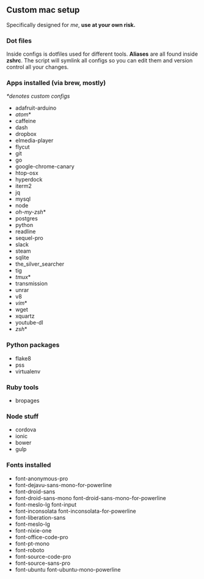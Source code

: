 ## Custom mac setup
Specifically designed for *me*, **use at your own risk.**

### Dot files
Inside configs is dotfiles used for different tools.  **Aliases** are all found
inside **zshrc**.  The script will symlink all configs so you can edit them and
version control all your changes.

### Apps installed (via brew, mostly)
_*denotes custom configs_
- adafruit-arduino
- *atom**
- caffeine
- dash
- dropbox
- elmedia-player
- flycut
- git
- go
- google-chrome-canary
- htop-osx
- hyperdock
- iterm2
- jq
- mysql
- node
- *oh-my-zsh**
- postgres
- python
- readline
- sequel-pro
- slack
- steam
- sqlite
- the_silver_searcher
- tig
- *tmux**
- transmission
- unrar
- v8
- *vim**
- wget
- xquartz
- youtube-dl
- *zsh**

### Python packages
- flake8
- pss
- virtualenv

### Ruby tools
- bropages

### Node stuff
- cordova
- ionic
- bower
- gulp

### Fonts installed
- font-anonymous-pro
- font-dejavu-sans-mono-for-powerline
- font-droid-sans
- font-droid-sans-mono font-droid-sans-mono-for-powerline
- font-meslo-lg font-input
- font-inconsolata font-inconsolata-for-powerline
- font-liberation-sans
- font-meslo-lg
- font-nixie-one
- font-office-code-pro
- font-pt-mono
- font-roboto
- font-source-code-pro
- font-source-sans-pro
- font-ubuntu font-ubuntu-mono-powerline
